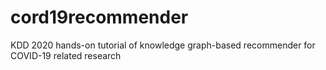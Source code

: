 # cord19recommender
KDD 2020 hands-on tutorial of knowledge graph-based recommender for COVID-19 related research 
